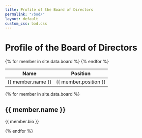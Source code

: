 ```yaml
---
title: Profile of the Board of Directors
permalink: "/bod/"
layout: default
custom_css: bod.css
---
```


<h1>Profile of the Board of Directors</h1>

<table class="bod-table">
  <thead>
    <tr>
      <th>Name</th>
      <th>Position</th>
    </tr>
  </thead>
  <tbody>
    {% for member in site.data.board %}
    <tr>
      <td>{{ member.name }}</td>
      <td>{{ member.position }}</td>
    </tr>
    {% endfor %}
  </tbody>
</table>

<section class="bod-profiles">
  {% for member in site.data.board %}
  <div class="bod-profile">
    <h2>{{ member.name }}</h2>
    <p>{{ member.bio }}</p>
  </div>
  {% endfor %}
</section>
